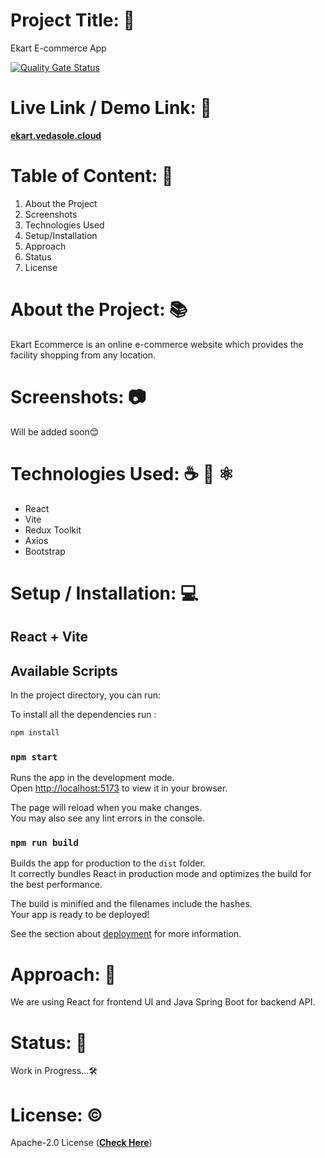 # Project Title: 📛
Ekart E-commerce App

[![Quality Gate Status](https://sonarcloud.io/api/project_badges/measure?project=ved-asole_eKart-ecommerce-app&metric=alert_status)](https://sonarcloud.io/summary/new_code?id=ved-asole_eKart-ecommerce-app)

# Live Link / Demo Link: 🔗
**[ekart.vedasole.cloud](ekart.vedasole.cloud)**

# Table of Content: 📑

1. About the Project
2. Screenshots
3. Technologies Used
4. Setup/Installation
5. Approach
6. Status
7. License

# About the Project: 📚
Ekart Ecommerce is an online e-commerce website which provides the facility shopping from any location.

# Screenshots: 📷
Will be added soon😊

# Technologies Used: ☕️ 🐍 ⚛️

- React
- Vite
- Redux Toolkit
- Axios
- Bootstrap

# Setup / Installation: 💻

  ## React + Vite

  ## Available Scripts

  In the project directory, you can run:

  To install all the dependencies run :
  ```bash
  npm install
  ```

  ### `npm start`

  Runs the app in the development mode.\
  Open [http://localhost:5173](http://localhost:5173) to view it in your browser.

  The page will reload when you make changes.\
  You may also see any lint errors in the console.

  ### `npm run build`

  Builds the app for production to the `dist` folder.\
  It correctly bundles React in production mode and optimizes the build for the best performance.

  The build is minified and the filenames include the hashes.\
  Your app is ready to be deployed!

  See the section about [deployment](https://vitejs.dev/guide/build.html) for more information.

# Approach: 🚶
We are using React for frontend UI and Java Spring Boot for backend API.

# Status: 📶
Work in Progress...🛠️

# License: ©️
Apache-2.0 License (**[Check Here](https://github.com/ved-asole/eKart-ecommerce-app/blob/master/LICENSE)**)